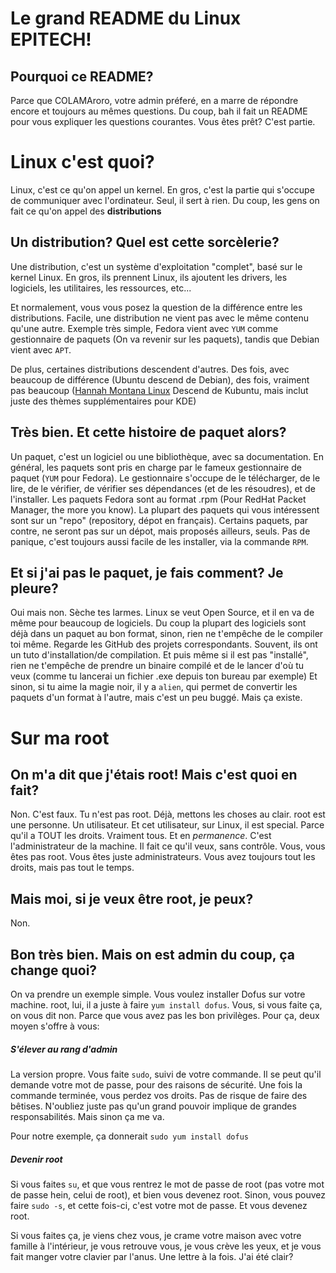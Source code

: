 # Le grand README du Linux EPITECH!

## Pourquoi ce README?

Parce que COLAMAroro, votre admin préferé, en a marre de répondre encore et toujours au mêmes questions. Du coup, bah il fait un README pour vous expliquer les questions courantes.
Vous êtes prêt? C'est partie.

# Linux c'est quoi?

Linux, c'est ce qu'on appel un kernel. En gros, c'est la partie qui s'occupe de communiquer avec l'ordinateur. Seul, il sert à rien. Du coup, les gens on fait ce qu'on appel des **distributions**

## Un distribution? Quel est cette sorcèlerie?

Une distribution, c'est un système d'exploitation "complet", basé sur le kernel Linux. En gros, ils prennent Linux, ils ajoutent les drivers, les logiciels, les utilitaires, les ressources, etc...

Et normalement, vous vous posez la question de la différence entre les distributions. Facile, une distribution ne vient pas avec le même contenu qu'une autre.
Exemple très simple, Fedora vient avec `YUM` comme gestionnaire de paquets (On va revenir sur les paquets), tandis que Debian vient avec `APT`.

De plus, certaines distributions descendent d'autres. Des fois, avec beaucoup de différence (Ubuntu descend de Debian), des fois, vraiment pas beaucoup ([Hannah Montana Linux](http://hannahmontana.sourceforge.net) Descend de Kubuntu, mais inclut juste des thèmes supplémentaires pour KDE)

## Très bien. Et cette histoire de paquet alors?

Un paquet, c'est un logiciel ou une bibliothèque, avec sa documentation. En général, les paquets sont pris en charge par le fameux gestionnaire de paquet (`YUM` pour Fedora).
Le gestionnaire s'occupe de le télécharger, de le lire, de le vérifier, de vérifier ses dépendances (et de les résoudres), et de l'installer.
Les paquets Fedora sont au format .rpm (Pour RedHat Packet Manager, the more you know). La plupart des paquets qui vous intéressent sont sur un "repo" (repository, dépot en français).
Certains paquets, par contre, ne seront pas sur un dépot, mais proposés ailleurs, seuls. Pas de panique, c'est toujours aussi facile de les installer, via la commande `RPM`.

## Et si j'ai pas le paquet, je fais comment? Je pleure?

Oui mais non. Sèche tes larmes. Linux se veut Open Source, et il en va de même pour beaucoup de logiciels. Du coup la plupart des logiciels sont déjà dans un paquet au bon format, sinon, rien ne t'empêche de le compiler toi même.
Regarde les GitHub des projets correspondants. Souvent, ils ont un tuto d'installation/de compilation. Et puis même si il est pas "installé", rien ne t'empêche de prendre un binaire compilé et de le lancer d'où tu veux (comme tu lancerai un fichier .exe depuis ton bureau par exemple)
Et sinon, si tu aime la magie noir, il y a `alien`, qui permet de convertir les paquets d'un format à l'autre, mais c'est un peu buggé. Mais ça existe.

# Sur ma root

## On m'a dit que j'étais root! Mais c'est quoi en fait?

Non. C'est faux. Tu n'est pas root. Déjà, mettons les choses au clair. root est une personne. Un utilisateur. Et cet utilisateur, sur Linux, il est special. Parce qu'il a TOUT les droits. Vraiment tous. Et en *permanence*. C'est l'administrateur de la machine. Il fait ce qu'il veux, sans contrôle.
Vous, vous êtes pas root. Vous êtes juste administrateurs. Vous avez toujours tout les droits, mais pas tout le temps.

## Mais moi, si je veux être root, je peux?

Non.

## Bon très bien. Mais on est admin du coup, ça change quoi?

On va prendre un exemple simple. Vous voulez installer Dofus sur votre machine.
root, lui, il a juste à faire `yum install dofus`.
Vous, si vous faite ça, on vous dit non. Parce que vous avez pas les bon privilèges.
Pour ça, deux moyen s'offre à vous:

##### S'élever au rang d'admin

La version propre. Vous faite `sudo`, suivi de votre commande. Il se peut qu'il demande votre mot de passe, pour des raisons de sécurité.
Une fois la commande terminée, vous perdez vos droits. Pas de risque de faire des bêtises.
N'oubliez juste pas qu'un grand pouvoir implique de grandes responsabilités.
Mais sinon ça me va.

Pour notre exemple, ça donnerait `sudo yum install dofus`

##### Devenir root

Si vous faites `su`, et que vous rentrez le mot de passe de root (pas votre mot de passe hein, celui de root), et bien vous devenez root.
Sinon, vous pouvez faire `sudo -s`, et cette fois-ci, c'est votre mot de passe. Et vous devenez root.

Si vous faites ça, je viens chez vous, je crame votre maison avec votre famille à l'intérieur, je vous retrouve vous, je vous crève les yeux, et je vous fait manger votre clavier par l'anus. Une lettre à la fois.
J'ai été clair?
